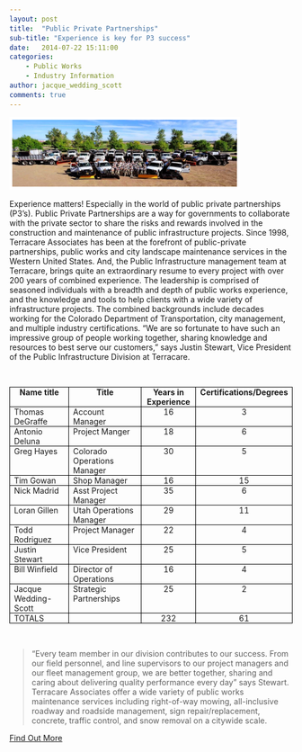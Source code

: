 ```yaml
---
layout: post
title:  "Public Private Partnerships"
sub-title: "Experience is key for P3 success"
date:   2014-07-22 15:11:00
categories: 
    - Public Works
    - Industry Information
author: jacque_wedding_scott
comments: true
---
```


<img src="/images/blog/PI_clipped.JPG" alt="Terracare staff and equipment" width="400px" height="119px" style="float:none; border: 5px solid white; margin: 0 auto">

Experience matters!  Especially in the world of public private partnerships (P3’s). Public Private Partnerships are a way for governments to collaborate with the private sector to share the risks and rewards involved in the construction and maintenance of public infrastructure projects. Since 1998, Terracare Associates has been at the forefront of public-private partnerships, public works and city landscape maintenance services in the Western United States. And, the Public Infrastructure management team at Terracare, brings quite an extraordinary resume to every project with over 200 years of combined experience. The leadership is comprised of seasoned individuals with a breadth and depth of public works experience, and the knowledge and tools to help clients with a wide variety of infrastructure projects.  The combined backgrounds include decades working for the Colorado Department of Transportation, city management, and multiple industry certifications.  “We are so fortunate to have such an impressive group of people working together, sharing knowledge and resources to best serve our customers,” says Justin Stewart, Vice President of the Public Infrastructure Division at Terracare.

<br>

<table border="1" cellpadding="0" cellspacing="0" class="MsoTableGrid" style="border-collapse: collapse; border: none; mso-border-alt: solid windowtext .5pt; mso-padding-alt: 0in 5.4pt 0in 5.4pt; mso-yfti-tbllook: 1184;">
 <tbody>
<tr>
  <td style="border: solid windowtext 1.0pt; mso-border-alt: solid windowtext .5pt; padding: 0in 5.4pt 0in 5.4pt; width: 119.7pt;" valign="top" width="160"><div align="center" class="MsoNormal" style="margin-bottom: 0.0001pt; text-align: center;">
<b>Name
  title<o:p></o:p></b></div>
</td>
  <td style="border-left: none; border: solid windowtext 1.0pt; mso-border-alt: solid windowtext .5pt; mso-border-left-alt: solid windowtext .5pt; padding: 0in 5.4pt 0in 5.4pt; width: 156.8pt;" valign="top" width="209"><div align="center" class="MsoNormal" style="margin-bottom: 0.0001pt; text-align: center;">
<b>Title<o:p></o:p></b></div>
</td>
  <td style="border-left: none; border: solid windowtext 1.0pt; mso-border-alt: solid windowtext .5pt; mso-border-left-alt: solid windowtext .5pt; padding: 0in 5.4pt 0in 5.4pt; width: 73.15pt;" valign="top" width="98"><div align="center" class="MsoNormal" style="margin-bottom: 0.0001pt; text-align: center;">
<b>Years
  in Experience<o:p></o:p></b></div>
</td>
  <td style="border-left: none; border: solid windowtext 1.0pt; mso-border-alt: solid windowtext .5pt; mso-border-left-alt: solid windowtext .5pt; padding: 0in 5.4pt 0in 5.4pt; width: 113.35pt;" valign="top" width="151"><div align="center" class="MsoNormal" style="margin-bottom: 0.0001pt; text-align: center;">
<b>Certifications/Degrees<o:p></o:p></b></div>
</td>
 </tr>
<tr>
  <td style="border-top: none; border: solid windowtext 1.0pt; mso-border-alt: solid windowtext .5pt; mso-border-top-alt: solid windowtext .5pt; padding: 0in 5.4pt 0in 5.4pt; width: 119.7pt;" valign="top" width="160"><div class="MsoNormal" style="margin-bottom: 0.0001pt;">
Thomas DeGraffe<o:p></o:p></div>
</td>
  <td style="border-bottom: solid windowtext 1.0pt; border-left: none; border-right: solid windowtext 1.0pt; border-top: none; mso-border-alt: solid windowtext .5pt; mso-border-left-alt: solid windowtext .5pt; mso-border-top-alt: solid windowtext .5pt; padding: 0in 5.4pt 0in 5.4pt; width: 156.8pt;" valign="top" width="209"><div class="MsoNormal" style="margin-bottom: 0.0001pt;">
Account Manager<o:p></o:p></div>
</td>
  <td style="border-bottom: solid windowtext 1.0pt; border-left: none; border-right: solid windowtext 1.0pt; border-top: none; mso-border-alt: solid windowtext .5pt; mso-border-left-alt: solid windowtext .5pt; mso-border-top-alt: solid windowtext .5pt; padding: 0in 5.4pt 0in 5.4pt; width: 73.15pt;" valign="top" width="98"><div align="center" class="MsoNormal" style="margin-bottom: 0.0001pt; text-align: center;">
16<o:p></o:p></div>
</td>
  <td style="border-bottom: solid windowtext 1.0pt; border-left: none; border-right: solid windowtext 1.0pt; border-top: none; mso-border-alt: solid windowtext .5pt; mso-border-left-alt: solid windowtext .5pt; mso-border-top-alt: solid windowtext .5pt; padding: 0in 5.4pt 0in 5.4pt; width: 113.35pt;" valign="top" width="151"><div align="center" class="MsoNormal" style="margin-bottom: 0.0001pt; text-align: center;">
3<o:p></o:p></div>
</td>
 </tr>
<tr>
  <td style="border-top: none; border: solid windowtext 1.0pt; mso-border-alt: solid windowtext .5pt; mso-border-top-alt: solid windowtext .5pt; padding: 0in 5.4pt 0in 5.4pt; width: 119.7pt;" valign="top" width="160"><div class="MsoNormal" style="margin-bottom: 0.0001pt;">
Antonio Deluna<o:p></o:p></div>
</td>
  <td style="border-bottom: solid windowtext 1.0pt; border-left: none; border-right: solid windowtext 1.0pt; border-top: none; mso-border-alt: solid windowtext .5pt; mso-border-left-alt: solid windowtext .5pt; mso-border-top-alt: solid windowtext .5pt; padding: 0in 5.4pt 0in 5.4pt; width: 156.8pt;" valign="top" width="209"><div class="MsoNormal" style="margin-bottom: 0.0001pt;">
Project Manger<o:p></o:p></div>
</td>
  <td style="border-bottom: solid windowtext 1.0pt; border-left: none; border-right: solid windowtext 1.0pt; border-top: none; mso-border-alt: solid windowtext .5pt; mso-border-left-alt: solid windowtext .5pt; mso-border-top-alt: solid windowtext .5pt; padding: 0in 5.4pt 0in 5.4pt; width: 73.15pt;" valign="top" width="98"><div align="center" class="MsoNormal" style="margin-bottom: 0.0001pt; text-align: center;">
18<o:p></o:p></div>
</td>
  <td style="border-bottom: solid windowtext 1.0pt; border-left: none; border-right: solid windowtext 1.0pt; border-top: none; mso-border-alt: solid windowtext .5pt; mso-border-left-alt: solid windowtext .5pt; mso-border-top-alt: solid windowtext .5pt; padding: 0in 5.4pt 0in 5.4pt; width: 113.35pt;" valign="top" width="151"><div align="center" class="MsoNormal" style="margin-bottom: 0.0001pt; text-align: center;">
6<o:p></o:p></div>
</td>
 </tr>
<tr>
  <td style="border-top: none; border: solid windowtext 1.0pt; mso-border-alt: solid windowtext .5pt; mso-border-top-alt: solid windowtext .5pt; padding: 0in 5.4pt 0in 5.4pt; width: 119.7pt;" valign="top" width="160"><div class="MsoNormal" style="margin-bottom: 0.0001pt;">
Greg Hayes<o:p></o:p></div>
</td>
  <td style="border-bottom: solid windowtext 1.0pt; border-left: none; border-right: solid windowtext 1.0pt; border-top: none; mso-border-alt: solid windowtext .5pt; mso-border-left-alt: solid windowtext .5pt; mso-border-top-alt: solid windowtext .5pt; padding: 0in 5.4pt 0in 5.4pt; width: 156.8pt;" valign="top" width="209"><div class="MsoNormal" style="margin-bottom: 0.0001pt;">
Colorado Operations Manager<o:p></o:p></div>
</td>
  <td style="border-bottom: solid windowtext 1.0pt; border-left: none; border-right: solid windowtext 1.0pt; border-top: none; mso-border-alt: solid windowtext .5pt; mso-border-left-alt: solid windowtext .5pt; mso-border-top-alt: solid windowtext .5pt; padding: 0in 5.4pt 0in 5.4pt; width: 73.15pt;" valign="top" width="98"><div align="center" class="MsoNormal" style="margin-bottom: 0.0001pt; text-align: center;">
30<o:p></o:p></div>
</td>
  <td style="border-bottom: solid windowtext 1.0pt; border-left: none; border-right: solid windowtext 1.0pt; border-top: none; mso-border-alt: solid windowtext .5pt; mso-border-left-alt: solid windowtext .5pt; mso-border-top-alt: solid windowtext .5pt; padding: 0in 5.4pt 0in 5.4pt; width: 113.35pt;" valign="top" width="151"><div align="center" class="MsoNormal" style="margin-bottom: 0.0001pt; text-align: center;">
5<o:p></o:p></div>
</td>
 </tr>
<tr>
  <td style="border-top: none; border: solid windowtext 1.0pt; mso-border-alt: solid windowtext .5pt; mso-border-top-alt: solid windowtext .5pt; padding: 0in 5.4pt 0in 5.4pt; width: 119.7pt;" valign="top" width="160"><div class="MsoNormal" style="margin-bottom: 0.0001pt;">
Tim Gowan<o:p></o:p></div>
</td>
  <td style="border-bottom: solid windowtext 1.0pt; border-left: none; border-right: solid windowtext 1.0pt; border-top: none; mso-border-alt: solid windowtext .5pt; mso-border-left-alt: solid windowtext .5pt; mso-border-top-alt: solid windowtext .5pt; padding: 0in 5.4pt 0in 5.4pt; width: 156.8pt;" valign="top" width="209"><div class="MsoNormal" style="margin-bottom: 0.0001pt;">
Shop Manager<o:p></o:p></div>
</td>
  <td style="border-bottom: solid windowtext 1.0pt; border-left: none; border-right: solid windowtext 1.0pt; border-top: none; mso-border-alt: solid windowtext .5pt; mso-border-left-alt: solid windowtext .5pt; mso-border-top-alt: solid windowtext .5pt; padding: 0in 5.4pt 0in 5.4pt; width: 73.15pt;" valign="top" width="98"><div align="center" class="MsoNormal" style="margin-bottom: 0.0001pt; text-align: center;">
16<o:p></o:p></div>
</td>
  <td style="border-bottom: solid windowtext 1.0pt; border-left: none; border-right: solid windowtext 1.0pt; border-top: none; mso-border-alt: solid windowtext .5pt; mso-border-left-alt: solid windowtext .5pt; mso-border-top-alt: solid windowtext .5pt; padding: 0in 5.4pt 0in 5.4pt; width: 113.35pt;" valign="top" width="151"><div align="center" class="MsoNormal" style="margin-bottom: 0.0001pt; text-align: center;">
15<o:p></o:p></div>
</td>
 </tr>
<tr>
  <td style="border-top: none; border: solid windowtext 1.0pt; mso-border-alt: solid windowtext .5pt; mso-border-top-alt: solid windowtext .5pt; padding: 0in 5.4pt 0in 5.4pt; width: 119.7pt;" valign="top" width="160"><div class="MsoNormal" style="margin-bottom: 0.0001pt;">
Nick Madrid<o:p></o:p></div>
</td>
  <td style="border-bottom: solid windowtext 1.0pt; border-left: none; border-right: solid windowtext 1.0pt; border-top: none; mso-border-alt: solid windowtext .5pt; mso-border-left-alt: solid windowtext .5pt; mso-border-top-alt: solid windowtext .5pt; padding: 0in 5.4pt 0in 5.4pt; width: 156.8pt;" valign="top" width="209"><div class="MsoNormal" style="margin-bottom: 0.0001pt;">
Asst Project Manager<o:p></o:p></div>
</td>
  <td style="border-bottom: solid windowtext 1.0pt; border-left: none; border-right: solid windowtext 1.0pt; border-top: none; mso-border-alt: solid windowtext .5pt; mso-border-left-alt: solid windowtext .5pt; mso-border-top-alt: solid windowtext .5pt; padding: 0in 5.4pt 0in 5.4pt; width: 73.15pt;" valign="top" width="98"><div align="center" class="MsoNormal" style="margin-bottom: 0.0001pt; text-align: center;">
35<o:p></o:p></div>
</td>
  <td style="border-bottom: solid windowtext 1.0pt; border-left: none; border-right: solid windowtext 1.0pt; border-top: none; mso-border-alt: solid windowtext .5pt; mso-border-left-alt: solid windowtext .5pt; mso-border-top-alt: solid windowtext .5pt; padding: 0in 5.4pt 0in 5.4pt; width: 113.35pt;" valign="top" width="151"><div align="center" class="MsoNormal" style="margin-bottom: 0.0001pt; text-align: center;">
6<o:p></o:p></div>
</td>
 </tr>
<tr>
  <td style="border-top: none; border: solid windowtext 1.0pt; mso-border-alt: solid windowtext .5pt; mso-border-top-alt: solid windowtext .5pt; padding: 0in 5.4pt 0in 5.4pt; width: 119.7pt;" valign="top" width="160"><div class="MsoNormal" style="margin-bottom: 0.0001pt;">
Loran Gillen<o:p></o:p></div>
</td>
  <td style="border-bottom: solid windowtext 1.0pt; border-left: none; border-right: solid windowtext 1.0pt; border-top: none; mso-border-alt: solid windowtext .5pt; mso-border-left-alt: solid windowtext .5pt; mso-border-top-alt: solid windowtext .5pt; padding: 0in 5.4pt 0in 5.4pt; width: 156.8pt;" valign="top" width="209"><div class="MsoNormal" style="margin-bottom: 0.0001pt;">
Utah Operations Manager</div>
</td>
  <td style="border-bottom: solid windowtext 1.0pt; border-left: none; border-right: solid windowtext 1.0pt; border-top: none; mso-border-alt: solid windowtext .5pt; mso-border-left-alt: solid windowtext .5pt; mso-border-top-alt: solid windowtext .5pt; padding: 0in 5.4pt 0in 5.4pt; width: 73.15pt;" valign="top" width="98"><div align="center" class="MsoNormal" style="margin-bottom: 0.0001pt; text-align: center;">
29<o:p></o:p></div>
</td>
  <td style="border-bottom: solid windowtext 1.0pt; border-left: none; border-right: solid windowtext 1.0pt; border-top: none; mso-border-alt: solid windowtext .5pt; mso-border-left-alt: solid windowtext .5pt; mso-border-top-alt: solid windowtext .5pt; padding: 0in 5.4pt 0in 5.4pt; width: 113.35pt;" valign="top" width="151"><div align="center" class="MsoNormal" style="margin-bottom: 0.0001pt; text-align: center;">
11<o:p></o:p></div>
</td>
 </tr>
 <tr>
  <td style="border-top: none; border: solid windowtext 1.0pt; mso-border-alt: solid windowtext .5pt; mso-border-top-alt: solid windowtext .5pt; padding: 0in 5.4pt 0in 5.4pt; width: 119.7pt;" valign="top" width="160"><div class="MsoNormal" style="margin-bottom: 0.0001pt;">
Todd Rodriguez<o:p></o:p></div>
</td>
  <td style="border-bottom: solid windowtext 1.0pt; border-left: none; border-right: solid windowtext 1.0pt; border-top: none; mso-border-alt: solid windowtext .5pt; mso-border-left-alt: solid windowtext .5pt; mso-border-top-alt: solid windowtext .5pt; padding: 0in 5.4pt 0in 5.4pt; width: 156.8pt;" valign="top" width="209"><div class="MsoNormal" style="margin-bottom: 0.0001pt;">
Project Manager</div>
</td>
  <td style="border-bottom: solid windowtext 1.0pt; border-left: none; border-right: solid windowtext 1.0pt; border-top: none; mso-border-alt: solid windowtext .5pt; mso-border-left-alt: solid windowtext .5pt; mso-border-top-alt: solid windowtext .5pt; padding: 0in 5.4pt 0in 5.4pt; width: 73.15pt;" valign="top" width="98"><div align="center" class="MsoNormal" style="margin-bottom: 0.0001pt; text-align: center;">
22<o:p></o:p></div>
</td>
  <td style="border-bottom: solid windowtext 1.0pt; border-left: none; border-right: solid windowtext 1.0pt; border-top: none; mso-border-alt: solid windowtext .5pt; mso-border-left-alt: solid windowtext .5pt; mso-border-top-alt: solid windowtext .5pt; padding: 0in 5.4pt 0in 5.4pt; width: 113.35pt;" valign="top" width="151"><div align="center" class="MsoNormal" style="margin-bottom: 0.0001pt; text-align: center;">
4<o:p></o:p></div>
</td>
 </tr>
<tr>
  <td style="border-top: none; border: solid windowtext 1.0pt; mso-border-alt: solid windowtext .5pt; mso-border-top-alt: solid windowtext .5pt; padding: 0in 5.4pt 0in 5.4pt; width: 119.7pt;" valign="top" width="160"><div class="MsoNormal" style="margin-bottom: 0.0001pt;">
Justin Stewart<o:p></o:p></div>
</td>
  <td style="border-bottom: solid windowtext 1.0pt; border-left: none; border-right: solid windowtext 1.0pt; border-top: none; mso-border-alt: solid windowtext .5pt; mso-border-left-alt: solid windowtext .5pt; mso-border-top-alt: solid windowtext .5pt; padding: 0in 5.4pt 0in 5.4pt; width: 156.8pt;" valign="top" width="209"><div class="MsoNormal" style="margin-bottom: 0.0001pt;">
Vice President<o:p></o:p></div>
</td>
  <td style="border-bottom: solid windowtext 1.0pt; border-left: none; border-right: solid windowtext 1.0pt; border-top: none; mso-border-alt: solid windowtext .5pt; mso-border-left-alt: solid windowtext .5pt; mso-border-top-alt: solid windowtext .5pt; padding: 0in 5.4pt 0in 5.4pt; width: 73.15pt;" valign="top" width="98"><div align="center" class="MsoNormal" style="margin-bottom: 0.0001pt; text-align: center;">
25<o:p></o:p></div>
</td>
  <td style="border-bottom: solid windowtext 1.0pt; border-left: none; border-right: solid windowtext 1.0pt; border-top: none; mso-border-alt: solid windowtext .5pt; mso-border-left-alt: solid windowtext .5pt; mso-border-top-alt: solid windowtext .5pt; padding: 0in 5.4pt 0in 5.4pt; width: 113.35pt;" valign="top" width="151"><div align="center" class="MsoNormal" style="margin-bottom: 0.0001pt; text-align: center;">
5<o:p></o:p></div>
</td>
 </tr>
<tr>
  <td style="border-top: none; border: solid windowtext 1.0pt; mso-border-alt: solid windowtext .5pt; mso-border-top-alt: solid windowtext .5pt; padding: 0in 5.4pt 0in 5.4pt; width: 119.7pt;" valign="top" width="160"><div class="MsoNormal" style="margin-bottom: 0.0001pt;">
Bill Winfield<o:p></o:p></div>
</td>
  <td style="border-bottom: solid windowtext 1.0pt; border-left: none; border-right: solid windowtext 1.0pt; border-top: none; mso-border-alt: solid windowtext .5pt; mso-border-left-alt: solid windowtext .5pt; mso-border-top-alt: solid windowtext .5pt; padding: 0in 5.4pt 0in 5.4pt; width: 156.8pt;" valign="top" width="209"><div class="MsoNormal" style="margin-bottom: 0.0001pt;">
Director of Operations<o:p></o:p></div>
</td>
  <td style="border-bottom: solid windowtext 1.0pt; border-left: none; border-right: solid windowtext 1.0pt; border-top: none; mso-border-alt: solid windowtext .5pt; mso-border-left-alt: solid windowtext .5pt; mso-border-top-alt: solid windowtext .5pt; padding: 0in 5.4pt 0in 5.4pt; width: 73.15pt;" valign="top" width="98"><div align="center" class="MsoNormal" style="margin-bottom: 0.0001pt; text-align: center;">
16<o:p></o:p></div>
</td>
  <td style="border-bottom: solid windowtext 1.0pt; border-left: none; border-right: solid windowtext 1.0pt; border-top: none; mso-border-alt: solid windowtext .5pt; mso-border-left-alt: solid windowtext .5pt; mso-border-top-alt: solid windowtext .5pt; padding: 0in 5.4pt 0in 5.4pt; width: 113.35pt;" valign="top" width="151"><div align="center" class="MsoNormal" style="margin-bottom: 0.0001pt; text-align: center;">
4<o:p></o:p></div>
</td>
 </tr>
<tr>
  <td style="border-top: none; border: solid windowtext 1.0pt; mso-border-alt: solid windowtext .5pt; mso-border-top-alt: solid windowtext .5pt; padding: 0in 5.4pt 0in 5.4pt; width: 119.7pt;" valign="top" width="160"><div class="MsoNormal" style="margin-bottom: 0.0001pt;">
Jacque Wedding-Scott<o:p></o:p></div>
</td>
  <td style="border-bottom: solid windowtext 1.0pt; border-left: none; border-right: solid windowtext 1.0pt; border-top: none; mso-border-alt: solid windowtext .5pt; mso-border-left-alt: solid windowtext .5pt; mso-border-top-alt: solid windowtext .5pt; padding: 0in 5.4pt 0in 5.4pt; width: 156.8pt;" valign="top" width="209"><div class="MsoNormal" style="margin-bottom: 0.0001pt;">
Strategic Partnerships<o:p></o:p></div>
</td>
  <td style="border-bottom: solid windowtext 1.0pt; border-left: none; border-right: solid windowtext 1.0pt; border-top: none; mso-border-alt: solid windowtext .5pt; mso-border-left-alt: solid windowtext .5pt; mso-border-top-alt: solid windowtext .5pt; padding: 0in 5.4pt 0in 5.4pt; width: 73.15pt;" valign="top" width="98"><div align="center" class="MsoNormal" style="margin-bottom: 0.0001pt; text-align: center;">
25<o:p></o:p></div>
</td>
  <td style="border-bottom: solid windowtext 1.0pt; border-left: none; border-right: solid windowtext 1.0pt; border-top: none; mso-border-alt: solid windowtext .5pt; mso-border-left-alt: solid windowtext .5pt; mso-border-top-alt: solid windowtext .5pt; padding: 0in 5.4pt 0in 5.4pt; width: 113.35pt;" valign="top" width="151"><div align="center" class="MsoNormal" style="margin-bottom: 0.0001pt; text-align: center;">
2<o:p></o:p></div>
</td>
 </tr>
<tr>
  <td style="border-top: none; border: solid windowtext 1.0pt; mso-border-alt: solid windowtext .5pt; mso-border-top-alt: solid windowtext .5pt; padding: 0in 5.4pt 0in 5.4pt; width: 119.7pt;" valign="top" width="160"><div class="MsoNormal" style="margin-bottom: 0.0001pt;">
TOTALS<o:p></o:p></div>
</td>
  <td style="border-bottom: solid windowtext 1.0pt; border-left: none; border-right: solid windowtext 1.0pt; border-top: none; mso-border-alt: solid windowtext .5pt; mso-border-left-alt: solid windowtext .5pt; mso-border-top-alt: solid windowtext .5pt; padding: 0in 5.4pt 0in 5.4pt; width: 156.8pt;" valign="top" width="209"><div class="MsoNormal" style="margin-bottom: 0.0001pt;">
<br /></div>
</td>
  <td style="border-bottom: solid windowtext 1.0pt; border-left: none; border-right: solid windowtext 1.0pt; border-top: none; mso-border-alt: solid windowtext .5pt; mso-border-left-alt: solid windowtext .5pt; mso-border-top-alt: solid windowtext .5pt; padding: 0in 5.4pt 0in 5.4pt; width: 73.15pt;" valign="top" width="98"><div align="center" class="MsoNormal" style="margin-bottom: 0.0001pt; text-align: center;">
232<o:p></o:p></div>
</td>
  <td style="border-bottom: solid windowtext 1.0pt; border-left: none; border-right: solid windowtext 1.0pt; border-top: none; mso-border-alt: solid windowtext .5pt; mso-border-left-alt: solid windowtext .5pt; mso-border-top-alt: solid windowtext .5pt; padding: 0in 5.4pt 0in 5.4pt; width: 113.35pt;" valign="top" width="151"><div align="center" class="MsoNormal" style="margin-bottom: 0.0001pt; text-align: center;">
61<o:p></o:p></div>
</td>
 </tr>
</tbody></table>

<br>

>“Every team member in our division contributes to our success.  From our field personnel, and line supervisors to our project managers and our fleet management group, we are better together, sharing and caring about delivering quality performance every day” says Stewart.  Terracare Associates offer a wide variety of public works maintenance services including right-of-way mowing, all-inclusive roadway and roadside management, sign repair/replacement, concrete, traffic control, and snow removal on a citywide scale.


<a href="/contact-us">Find Out More <i class="fa fa-angle-right"></i></a>

